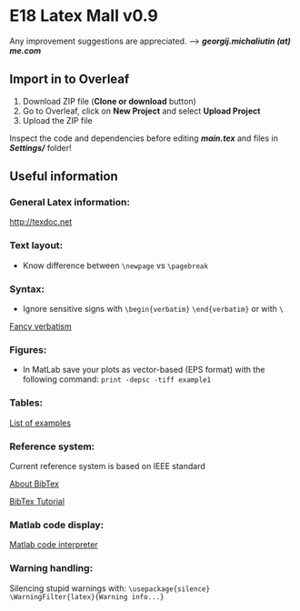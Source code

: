 # E18 Latex Mall v0.9
Any improvement suggestions are appreciated. –> ***georgij.michaliutin (at) me.com***

## Import in to Overleaf
1. Download ZIP file (**Clone or download** button)
1. Go to Overleaf, click on **New Project** and select **Upload Project**
1. Upload the ZIP file



Inspect the code and dependencies before editing ***main.tex*** and files in ***Settings/*** folder!

## Useful information

### General Latex information: 
http://texdoc.net

### Text layout:
* Know difference between `\newpage` vs `\pagebreak`

### Syntax:
* Ignore sensitive signs with `\begin{verbatim}` `\end{verbatim}` or with `\`

[Fancy verbatism](http://texdoc.net/texmf-dist/doc/latex/fancyvrb/fancyvrb.pdf)

### Figures:
* In MatLab save your plots as vector-based (EPS format) with the following command:
`print -depsc -tiff example1`

### Tables:
[List of examples](https://www.latex-tutorial.com/tutorials/tables/)

### Reference system:
Current reference system is based on IEEE standard

[About BibTex](https://en.wikipedia.org/wiki/BibTeX)

[BibTex Tutorial](https://www.latex-tutorial.com/tutorials/bibtex/)

### Matlab code display:
[Matlab code interpreter](https://github.com/nasa/nasa-latex-docs/blob/master/support/packages/mcode/mcode.sty)

### Warning handling:
Silencing stupid warnings with:
`\usepackage{silence}`
`\WarningFilter{latex}{Warning info...}`

